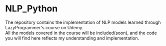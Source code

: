 # NLP_Python

The repository contains the implementation of NLP models learned through LazyProgrammer's course on Udemy.
<br>
All the models covered in the course will be included(soon), and the code you will find here reflects my understanding and implementation.
